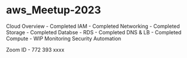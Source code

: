 # aws_Meetup-2023
Cloud Overview     - Completed 
IAM                - Completed
Networking         - Completed
Storage            - Completed
Databse - RDS      - Completed
DNS & LB           - Completed
Compute            - WIP 
Monitoring 
Security 
Automation 

Zoom ID - 772 393 xxxx

